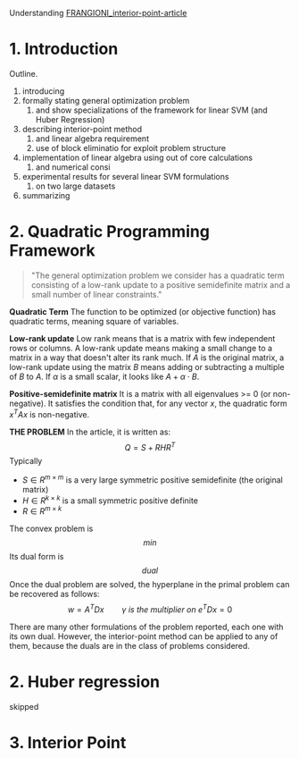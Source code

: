 Understanding [FRANGIONI_interior-point-article](FRANGIONI_svm_interior-point-article.pdf)

# 1. Introduction

Outline.
1. introducing
2. formally stating general optimization problem
	1. and show specializations of the framework for linear SVM (and Huber Regression)
3. describing interior-point method
	1. and linear algebra requirement
	2. use of block eliminatio for exploit problem structure
4. implementation of linear algebra using out of core calculations
	1. and numerical consi
5. experimental results for several linear SVM formulations
	1. on two large datasets
6. summarizing


# 2. Quadratic Programming Framework

> "The general optimization problem we consider has a quadratic term consisting of a low-rank update to a positive semidefinite matrix and a small number of linear constraints."

**Quadratic Term**
The function to be optimized (or objective function) has quadratic terms, meaning square of variables.

**Low-rank update**
Low rank means that is a matrix with few independent rows or columns.
A low-rank update means making a small change to a matrix in a way that doesn't alter its rank much.
If $A$ is the original matrix, a low-rank update using the matrix $B$ means adding or subtracting a multiple of $B$ to $A$. If $\alpha$ is a small scalar, it looks like $A+\alpha\cdot B$.

**Positive-semidefinite matrix**
It is a matrix with all eigenvalues >= 0 (or non-negative).
It satisfies the condition that, for any vector $x$, the quadratic form $x^TAx$ is non-negative.

**THE PROBLEM**
In the article, it is written as: $$Q=S+RHR^T$$
Typically
- $S\in R^{m\times m}$ is a very large symmetric positive semidefinite (the original matrix)
- $H\in R^{k\times k}$ is a small symmetric positive definite 
- $R\in R^{m\times k}$ 

The convex problem is $$min$$
Its dual form is $$dual$$
Once the dual problem are solved, the hyperplane in the primal problem can be recovered as follows: $$w=A^TDx\qquad\gamma\ is \ the \ multiplier\ on \ e^TDx=0$$

There are many other formulations of the problem reported, each one with its own dual. However, the interior-point method can be applied to any of them, because the duals are in the class of problems considered.

# 2. Huber regression
skipped

# 3. Interior Point
